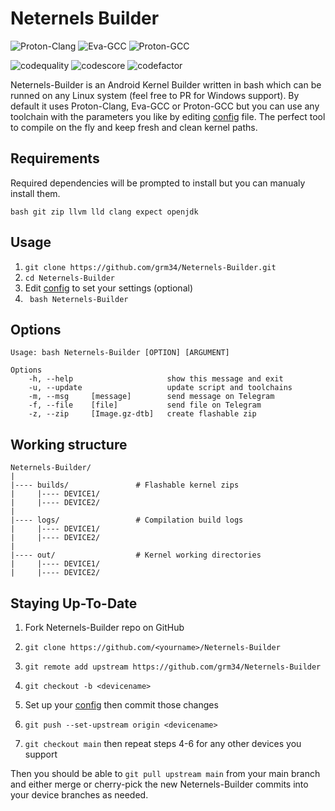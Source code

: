 # Neternels Builder

![Proton-Clang](https://img.shields.io/badge/Proton--Clang-⛓-yellow)
![Eva-GCC](https://img.shields.io/badge/Eva--GCC-⛓-blue)
![Proton-GCC](https://img.shields.io/badge/Proton--GCC-⛓-red)

![codequality](https://api.codiga.io/project/23638/score/svg)
![codescore](https://api.codiga.io/project/23638/status/svg)
![codefactor](https://www.codefactor.io/repository/github/grm34/neternels-builder/badge)

Neternels-Builder is an Android Kernel Builder written in bash which can be runned on any Linux system (feel free to PR for Windows support). By default it uses Proton-Clang, Eva-GCC or Proton-GCC but you can use any toolchain with the parameters you like by editing [config](https://github.com/grm34/Neternels-Builder/blob/main/config) file. The perfect tool to compile on the fly and keep fresh and clean kernel paths.

## Requirements

Required dependencies will be prompted to install but you can manualy install them.

    bash git zip llvm lld clang expect openjdk

## Usage

1. `git clone https://github.com/grm34/Neternels-Builder.git`
2. `cd Neternels-Builder`
3. Edit [config](https://github.com/grm34/Neternels-Builder/blob/main/config) to set your settings (optional)
4. ` bash Neternels-Builder`

## Options

    Usage: bash Neternels-Builder [OPTION] [ARGUMENT]

    Options
        -h, --help                     show this message and exit
        -u, --update                   update script and toolchains
        -m, --msg     [message]        send message on Telegram
        -f, --file    [file]           send file on Telegram
        -z, --zip     [Image.gz-dtb]   create flashable zip

## Working structure

    Neternels-Builder/
    |
    |---- builds/               # Flashable kernel zips
    |     |---- DEVICE1/
    |     |---- DEVICE2/
    |
    |---- logs/                 # Compilation build logs
    |     |---- DEVICE1/
    |     |---- DEVICE2/
    |
    |---- out/                  # Kernel working directories
    |     |---- DEVICE1/
    |     |---- DEVICE2/

## Staying Up-To-Date


1. Fork Neternels-Builder repo on GitHub

2. `git clone https://github.com/<yourname>/Neternels-Builder`

3. `git remote add upstream https://github.com/grm34/Neternels-Builder`

4. `git checkout -b <devicename>`

5. Set up your <devicename> [config](https://github.com/grm34/Neternels-Builder/blob/main/config) then commit those changes

6. `git push --set-upstream origin <devicename>`

7. `git checkout main` then repeat steps 4-6 for any other devices you support

Then you should be able to `git pull upstream main` from your main branch and either merge or cherry-pick the new Neternels-Builder commits into your device branches as needed.
